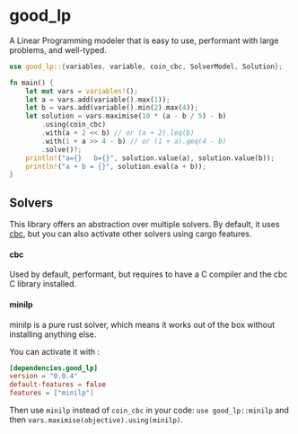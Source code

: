 # good_lp

A Linear Programming modeler that is easy to use, performant with large problems, and well-typed.

```rust
use good_lp::{variables, variable, coin_cbc, SolverModel, Solution};

fn main() {
    let mut vars = variables!();
    let a = vars.add(variable().max(1));
    let b = vars.add(variable().min(2).max(4));
    let solution = vars.maximise(10 * (a - b / 5) - b)
        .using(coin_cbc)
        .with(a + 2 << b) // or (a + 2).leq(b)
        .with(1 + a >> 4 - b) // or (1 + a).geq(4 - b)
        .solve()?;
    println!("a={}   b={}", solution.value(a), solution.value(b));
    println!("a + b = {}", solution.eval(a + b));
}
```

## Solvers

This library offers an abstraction over multiple solvers. By default, it uses [cbc](https://www.coin-or.org/Cbc/), but
you can also activate other solvers using cargo features.

#### cbc

Used by default, performant, but requires to have a C compiler and the cbc C library installed.

#### minilp

minilp is a pure rust solver, which means it works out of the box without installing anything else.

You can activate it with :

```toml
[dependencies.good_lp]
version = "0.0.4"
default-features = false
features = ["minilp"]
```

Then use `minilp` instead of `coin_cbc` in your code:
`use good_lp::minilp` and then `vars.maximise(objective).using(minilp)`.